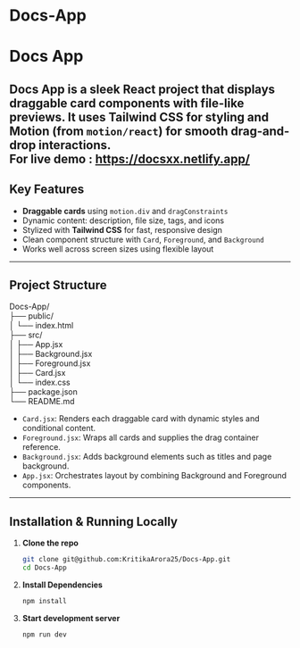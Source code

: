 # Docs-App

# Docs App

**Docs App** is a sleek React project that displays draggable card components with file-like previews. It uses **Tailwind CSS** for styling and **Motion** (from `motion/react`) for smooth drag-and-drop interactions.
<br>
For live demo : https://docsxx.netlify.app/
---

##  Key Features

-  **Draggable cards** using `motion.div` and `dragConstraints`
-  Dynamic content: description, file size, tags, and icons
-  Stylized with **Tailwind CSS** for fast, responsive design
-  Clean component structure with `Card`, `Foreground`, and `Background`
-  Works well across screen sizes using flexible layout

---

##  Project Structure

Docs-App/    <br>
├── public/   <br>
│ └── index.html <br>
├── src/<br>
│ ├── App.jsx<br>
│ ├── Background.jsx<br>
│ ├── Foreground.jsx<br>
│ ├── Card.jsx<br>
│ └── index.css<br>
├── package.json<br>
└── README.md<br>


- `Card.jsx`: Renders each draggable card with dynamic styles and conditional content.
- `Foreground.jsx`: Wraps all cards and supplies the drag container reference.
- `Background.jsx`: Adds background elements such as titles and page background.
- `App.jsx`: Orchestrates layout by combining Background and Foreground components.

---

##  Installation & Running Locally

1. **Clone the repo**
   ```bash
   git clone git@github.com:KritikaArora25/Docs-App.git
   cd Docs-App

2. **Install Dependencies**
    ```bash
    npm install

2. **Start development server**
    ```bash
    npm run dev

